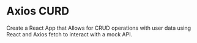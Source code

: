 <h1>Axios CURD</h1>
Create a React App that Allows for CRUD operations with user data using React
 and Axios fetch to interact with a mock API.
